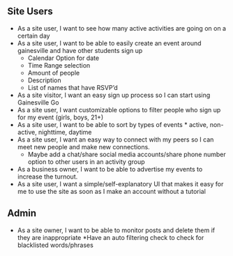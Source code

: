 
## Site Users
- As a site user, I want to see how many active activities are going on on a certain day
- As a site user, I want to be able to easily create an event around gainesville and have other students sign up
    * Calendar Option for date
    * Time Range selection
    * Amount of people
    * Description
    * List of names that have RSVP’d
- As a site visitor, I want an easy sign up process so I can start using Gainesville Go
- As a site user, I want customizable options to filter people who sign up for my event (girls, boys, 21+)
- As a site user, I want to be able to sort by types of events 
      * active, non-active, nighttime, daytime
- As a site user, I want an easy way to connect with my peers so I can meet new people and make new connections. 
    * Maybe add a chat/share social media accounts/share phone number option to other users in an activity group
- As a business owner, I want to be able to advertise my events to increase the turnout. 
- As a site user, I want a simple/self-explanatory UI that makes it easy for me to use the site as soon as I make an account without a tutorial

## Admin
- As a site owner, I want to be able to monitor posts and delete them if they are inappropriate
    *Have an auto filtering check to check for blacklisted words/phrases
